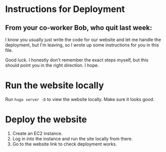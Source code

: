 # Instructions for Deployment
## From your co-worker Bob, who quit last week:

I know you usually just write the code for our website and let me handle the deployment, but I'm leaving, so I wrote up some instructions for you in this file.

Good luck. I honestly don't remember the exact steps myself, but this should point you in the right direction. I hope. 

# Run the website locally
Run `hugo server -D` to view the website locally. Make sure it looks good.

# Deploy the website
1. Create an EC2 instance.
2. Log in into the instance and run the site locally from there.
3. Go to the website link to check deployment works.